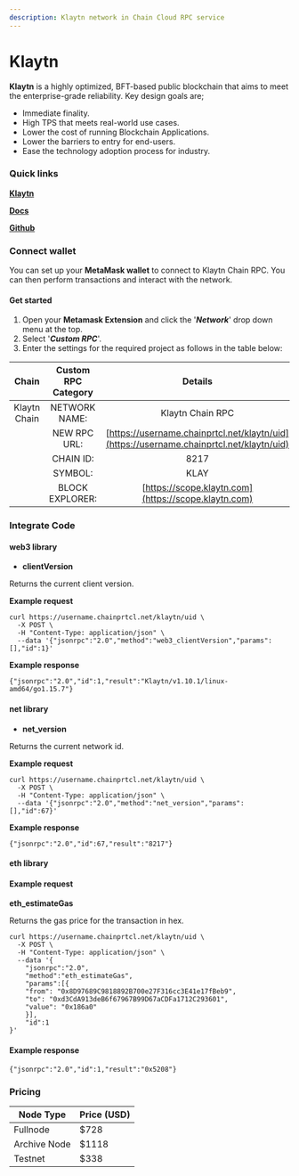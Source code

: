 ```yaml
---
description: Klaytn network in Chain Cloud RPC service
---
```


# Klaytn

**Klaytn** is a highly optimized, BFT-based public blockchain that aims to meet the enterprise-grade reliability. Key design goals are;

* Immediate finality.
* High TPS that meets real-world use cases.
* Lower the cost of running Blockchain Applications.
* Lower the barriers to entry for end-users.
* Ease the technology adoption process for industry.

### Quick links[​](https://docs.chain.com/docs/cloud/supported-chains/klaytn/#quick-links) <a href="#quick-links" id="quick-links"></a>

****[**Klaytn**](https://klaytn.foundation/)****

****[**Docs**](https://docs.klaytn.foundation/)****

****[**Github**](https://github.com/klaytn)****

### Connect wallet[​](https://docs.chain.com/docs/cloud/supported-chains/klaytn/#connect-wallet) <a href="#connect-wallet" id="connect-wallet"></a>

You can set up your **MetaMask wallet** to connect to Klaytn Chain RPC. You can then perform transactions and interact with the network.

#### Get started[​](https://docs.chain.com/docs/cloud/supported-chains/klaytn/#get-started) <a href="#get-started" id="get-started"></a>

1. Open your **Metamask Extension** and click the '_**Network**_' drop down menu at the top.
2. Select '_**Custom RPC**_'.
3. Enter the settings for the required project as follows in the table below:

|    Chain     | Custom RPC Category |                                      Details                                       |
| :----------: | :-----------------: | :--------------------------------------------------------------------------------: |
| Klaytn Chain |    NETWORK NAME:    |                                  Klaytn Chain RPC                                  |
|              |    NEW RPC URL:     | [https://username.chainprtcl.net/klaytn/uid](https://username.chainprtcl.net/klaytn/uid) |
|              |      CHAIN ID:      |                                        8217                                        |
|              |       SYMBOL:       |                                        KLAY                                        |
|              |   BLOCK EXPLORER:   |                [https://scope.klaytn.com](https://scope.klaytn.com)                |

### Integrate Code[​](https://docs.chain.com/docs/cloud/supported-chains/klaytn/#gnosis-1) <a href="#gnosis-1" id="gnosis-1"></a>

#### web3 library[​](https://docs.chain.com/docs/cloud/supported-chains/klaytn/#web3-library) <a href="#web3-library" id="web3-library"></a>

* **clientVersion**

Returns the current client version.

**Example request**[**​**](https://docs.chain.com/docs/cloud/supported-chains/klaytn/#example-request)

```
curl https://username.chainprtcl.net/klaytn/uid \
  -X POST \
  -H "Content-Type: application/json" \
  --data '{"jsonrpc":"2.0","method":"web3_clientVersion","params":[],"id":1}'
```

**Example response**[**​**](https://docs.chain.com/docs/cloud/supported-chains/klaytn/#example-response)

```
{"jsonrpc":"2.0","id":1,"result":"Klaytn/v1.10.1/linux-amd64/go1.15.7"}
```

#### net library[​](https://docs.chain.com/docs/cloud/supported-chains/klaytn/#net-library) <a href="#net-library" id="net-library"></a>

* **net\_version**

Returns the current network id.

**Example request**[**​**](https://docs.chain.com/docs/cloud/supported-chains/klaytn/#example-request-1)

```
curl https://username.chainprtcl.net/klaytn/uid \
  -X POST \
  -H "Content-Type: application/json" \
  --data '{"jsonrpc":"2.0","method":"net_version","params":[],"id":67}'
```

**Example response**[**​**](https://docs.chain.com/docs/cloud/supported-chains/klaytn/#example-response-1)

```
{"jsonrpc":"2.0","id":67,"result":"8217"}
```

#### eth library[​](https://docs.chain.com/docs/cloud/supported-chains/klaytn/#eth-library) <a href="#eth-library" id="eth-library"></a>

#### Example request[​](https://docs.chain.com/docs/cloud/supported-chains/klaytn/#example-request-2) <a href="#example-request-2" id="example-request-2"></a>

**eth\_estimateGas**

Returns the gas price for the transaction in hex.

```
curl https://username.chainprtcl.net/klaytn/uid \
  -X POST \
  -H "Content-Type: application/json" \
  --data '{
    "jsonrpc":"2.0",
    "method":"eth_estimateGas",
    "params":[{
    "from": "0x8D97689C9818892B700e27F316cc3E41e17fBeb9",
    "to": "0xd3CdA913deB6f67967B99D67aCDFa1712C293601",
    "value": "0x186a0"
    }],
    "id":1
}'
```

#### Example response[​](https://docs.chain.com/docs/cloud/supported-chains/klaytn/#example-response-2) <a href="#example-response-2" id="example-response-2"></a>

```
{"jsonrpc":"2.0","id":1,"result":"0x5208"}
```

### Pricing[​](https://docs.chain.com/docs/cloud/supported-chains/klaytn/#pricing) <a href="#pricing" id="pricing"></a>

| Node Type             | Price (USD)          |
| --------------------- | ---------------------|
| Fullnode              | $728                 |
| Archive Node          | $1118                |
| Testnet               | $338                 |